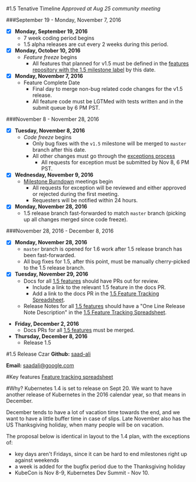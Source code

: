 #1.5 Tenative Timeline
*Approved at Aug 25 community meeting*

###September 19 - Monday, November 7, 2016
- [x] **Monday, September 19, 2016**
  - 7 week coding period begins
  - 1.5 alpha releases are cut every 2 weeks during this period.
- [x] **Monday, October 10, 2016**
  - *Feature freeze* begins
    - All features that planned for v1.5 must be defined in the [features repository with the 1.5 milestone label](https://github.com/kubernetes/features/issues?q=is%3Aopen+is%3Aissue+milestone%3Av1.5) by this date.
- [x] **Monday, November 7, 2016**
  - Feature Complete Date
    - Final day to merge non-bug related code changes for the v1.5 release.
    - All feature code must be LGTMed with tests written and in the submit queue by 6 PM PST.

###November 8 - November 28, 2016
- [x] **Tuesday, November 8, 2016**
  - *Code freeze* begins
    - Only bug fixes with the `v1.5` milestone will be merged to `master` branch after this date.
    - All other changes must go through the [exceptions process](https://github.com/kubernetes/features/blob/master/EXCEPTIONS.md)
      - All requests for exception must be submitted by Nov 8, 6 PM PST.
- [x] **Wednesday, November 9, 2016**
  - [Milestone Burndown](https://groups.google.com/forum/#!forum/kubernetes-milestone-burndown) meetings begin
    - All requests for exception will be reviewed and either approved or rejected during the first meeting.
    - Requesters will be notified within 24 hours.
- [x] **Monday, November 28, 2016**
  - 1.5 release branch fast-forwarded to match `master` branch (picking up all changes merged since code freeze).

###November 28, 2016 - December 8, 2016
- [x] **Monday, November 28, 2016**
  - `master` branch is opened for 1.6 work after 1.5 release branch has been fast-forwarded.
  - All bug fixes for 1.5, after this point, must be manually cherry-picked to the 1.5 release branch.
- [x] **Tuesday, November 29, 2016**
  - Docs for all [1.5 features](https://github.com/kubernetes/features/issues?q=is%3Aopen+is%3Aissue+milestone%3Av1.5) should have PRs out for review.
    - Include a link to the relevant 1.5 feature in the docs PR.
    - Add a link to the docs PR in the [1.5 Feature Tracking Spreadsheet](https://docs.google.com/spreadsheets/d/1g9JU-67ncE4MHMeKnmslm-JO_aKeltv2kg_Dd6VFmKs/edit#gid=0).
  - Release Notes for all [1.5 features](https://github.com/kubernetes/features/issues?q=is%3Aopen+is%3Aissue+milestone%3Av1.5) should have a "One Line Release Note Description" in the [1.5 Feature Tracking Spreadsheet](https://docs.google.com/spreadsheets/d/1g9JU-67ncE4MHMeKnmslm-JO_aKeltv2kg_Dd6VFmKs/edit#gid=0).
- **Friday, December 2, 2016**
  - Docs PRs for all [1.5 features](https://github.com/kubernetes/features/issues?q=is%3Aopen+is%3Aissue+milestone%3Av1.5) must be merged.
- **Thursday, December 8, 2016**
  - Release 1.5

#1.5 Release Czar
**Github:** [saad-ali](https://github.com/saad-ali)

**Email:** saadali@google.com

#Key features
[Feature tracking spreadsheet](https://docs.google.com/spreadsheets/d/1g9JU-67ncE4MHMeKnmslm-JO_aKeltv2kg_Dd6VFmKs/edit?usp=sharing)

#Why?
Kubernetes 1.4 is set to release on Sept 20.  We want to have another release of Kubernetes in the 2016 calendar year, so that means in December.

December tends to have a lot of vacation time towards the end, and we want to have a little buffer time in case of slips.  Late November also has the US Thanksgiving holiday, when many people will be on vacation.

The proposal below is identical in layout to the 1.4 plan, with the exceptions of:
- key days aren't Fridays, since it can be hard to end milestones right up against weekends
- a week is added for the bugfix period due to the Thanksgiving holiday
- KubeCon is Nov 8-9, Kubernetes Dev Summit - Nov 10.
